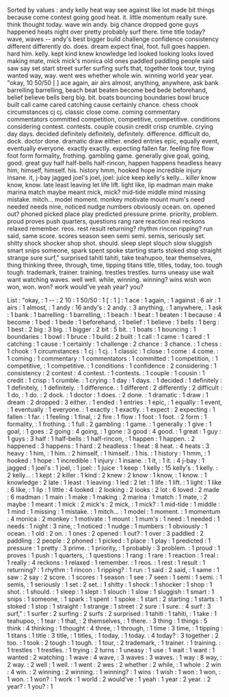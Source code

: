Sorted by values :
andy kelly heat way see against like lot made bit things because come contest going good heat. it. little momentum really sure. think thought today. wave win andy. big chance dropped gone guys happened heats night over pretty probably surf there. time title today? wave, waves -- andy's best bigger build challenge confidence consistency different differently do. does. dream expect final, foot. full goes happen. hard him. kelly. kept kind knew knowledge led looked looking looks loved making mate, mick mick's monica old ones paddled paddling people said saw say set start street surfer surfing surfs that, together took tour, trying wanted way, way. went wes whether whole win. winning world year year. "okay, 10 50/50 [ ] ace again, air airs almost, anything, anywhere, ask bank barrelling barrelling, beach beat beaten become bed bede beforehand, belief believe bells berg big. bit. boats bouncing boundaries bowl bruce built call came cared catching cause certainly chance. chess chook circumstances cj cj. classic close come. coming commentary commentators committed competition, competitive, competitive. conditions considering contest. contests. couple cousin credit crisp crumble. crying day days. decided definitely definitely, definitely. difference. difficult do, dock. doctor done. dramatic draw either. ended entries epic, equally event, eventually everyone. exactly exactly. expecting fallen far. feeling fire flow foot form formality, frothing. gambling game. generally give goal, going, good. great guy half half-bells half-rincon, happen happens headless heavy him, himself, himself. his. history hmm, hooked hope incredible injury insane. it, j-bay jagged joel's joel, joel: juice keep kelly's kelly... killer know know, know. late least leaving let life lift. light like, lip madman main make marina match maybe meant mick, mick? mid-tide middle mind missing mistake. mitch... model moment. monkey motivate mount mum's need needed needs nine, noticed nudge numbers obviously ocean. on. opened out? phoned picked place play predicted pressure prime. priority, problem. proud proves push quarters, questions rang rare reaction real reckons relaxed remember. reos. rest result returning? rhythm rincon ripping? run said, same score. scores season seen semi semi. semis, seriously set. shitty shock shocker shop shot. should. sleep slept slouch slow sluggish smart snips someone, spark spent spoke starting starts stoked stop straight strange sure surf," surprised tahiti tahiti, take teahupoo, tear themselves, thing thinking three, through, time, tipping titans title, titles, today, too. tough tough. trademark, trainer. training. trestles trestles. turns uneasy use wait want watching waves. well well. while, winning. winning? wins wish won won, won. won? work would've yeah year? you? 

List :
"okay, : 1
-- : 2
10 : 1
50/50 : 1
[ : 1
] : 1
ace : 1
again, : 1
against : 6
air : 1
airs : 1
almost, : 1
andy : 16
andy's : 2
andy. : 3
anything, : 1
anywhere, : 1
ask : 1
bank : 1
barrelling : 1
barrelling, : 1
beach : 1
beat : 1
beaten : 1
because : 4
become : 1
bed : 1
bede : 1
beforehand, : 1
belief : 1
believe : 1
bells : 1
berg : 1
best : 2
big : 3
big. : 1
bigger : 2
bit : 5
bit. : 1
boats : 1
bouncing : 1
boundaries : 1
bowl : 1
bruce : 1
build : 2
built : 1
call : 1
came : 1
cared : 1
catching : 1
cause : 1
certainly : 1
challenge : 2
chance : 3
chance. : 1
chess : 1
chook : 1
circumstances : 1
cj : 1
cj. : 1
classic : 1
close : 1
come : 4
come. : 1
coming : 1
commentary : 1
commentators : 1
committed : 1
competition, : 1
competitive, : 1
competitive. : 1
conditions : 1
confidence : 2
considering : 1
consistency : 2
contest : 4
contest. : 1
contests. : 1
couple : 1
cousin : 1
credit : 1
crisp : 1
crumble. : 1
crying : 1
day : 1
days. : 1
decided : 1
definitely : 1
definitely, : 1
definitely. : 1
difference. : 1
different : 2
differently : 2
difficult : 1
do, : 1
do. : 2
dock. : 1
doctor : 1
does. : 2
done. : 1
dramatic : 1
draw : 1
dream : 2
dropped : 3
either. : 1
ended : 1
entries : 1
epic, : 1
equally : 1
event, : 1
eventually : 1
everyone. : 1
exactly : 1
exactly. : 1
expect : 2
expecting : 1
fallen : 1
far. : 1
feeling : 1
final, : 2
fire : 1
flow : 1
foot : 1
foot. : 2
form : 1
formality, : 1
frothing. : 1
full : 2
gambling : 1
game. : 1
generally : 1
give : 1
goal, : 1
goes : 2
going : 4
going, : 1
gone : 3
good : 4
good. : 1
great : 1
guy : 1
guys : 3
half : 1
half-bells : 1
half-rincon, : 1
happen : 1
happen. : 2
happened : 3
happens : 1
hard : 2
headless : 1
heat : 8
heat. : 4
heats : 3
heavy : 1
him, : 1
him. : 2
himself, : 1
himself. : 1
his. : 1
history : 1
hmm, : 1
hooked : 1
hope : 1
incredible : 1
injury : 1
insane. : 1
it, : 1
it. : 4
j-bay : 1
jagged : 1
joel's : 1
joel, : 1
joel: : 1
juice : 1
keep : 1
kelly : 15
kelly's : 1
kelly. : 2
kelly... : 1
kept : 2
killer : 1
kind : 2
knew : 2
know : 1
know, : 1
know. : 1
knowledge : 2
late : 1
least : 1
leaving : 1
led : 2
let : 1
life : 1
lift. : 1
light : 1
like : 6
like, : 1
lip : 1
little : 4
looked : 2
looking : 2
looks : 2
lot : 6
loved : 2
made : 6
madman : 1
main : 1
make : 1
making : 2
marina : 1
match : 1
mate, : 2
maybe : 1
meant : 1
mick : 2
mick's : 2
mick, : 1
mick? : 1
mid-tide : 1
middle : 1
mind : 1
missing : 1
mistake. : 1
mitch... : 1
model : 1
moment. : 1
momentum : 4
monica : 2
monkey : 1
motivate : 1
mount : 1
mum's : 1
need : 1
needed : 1
needs : 1
night : 3
nine, : 1
noticed : 1
nudge : 1
numbers : 1
obviously : 1
ocean. : 1
old : 2
on. : 1
ones : 2
opened : 1
out? : 1
over : 3
paddled : 2
paddling : 2
people : 2
phoned : 1
picked : 1
place : 1
play : 1
predicted : 1
pressure : 1
pretty : 3
prime. : 1
priority, : 1
probably : 3
problem. : 1
proud : 1
proves : 1
push : 1
quarters, : 1
questions : 1
rang : 1
rare : 1
reaction : 1
real : 1
really : 4
reckons : 1
relaxed : 1
remember. : 1
reos. : 1
rest : 1
result : 1
returning? : 1
rhythm : 1
rincon : 1
ripping? : 1
run : 1
said : 2
said, : 1
same : 1
saw : 2
say : 2
score. : 1
scores : 1
season : 1
see : 7
seen : 1
semi : 1
semi. : 1
semis, : 1
seriously : 1
set : 2
set. : 1
shitty : 1
shock : 1
shocker : 1
shop : 1
shot. : 1
should. : 1
sleep : 1
slept : 1
slouch : 1
slow : 1
sluggish : 1
smart : 1
snips : 1
someone, : 1
spark : 1
spent : 1
spoke : 1
start : 2
starting : 1
starts : 1
stoked : 1
stop : 1
straight : 1
strange : 1
street : 2
sure : 1
sure. : 4
surf : 3
surf," : 1
surfer : 2
surfing : 2
surfs : 2
surprised : 1
tahiti : 1
tahiti, : 1
take : 1
teahupoo, : 1
tear : 1
that, : 2
themselves, : 1
there. : 3
thing : 1
things : 5
think : 4
thinking : 1
thought : 4
three, : 1
through, : 1
time : 3
time, : 1
tipping : 1
titans : 1
title : 3
title, : 1
titles, : 1
today, : 1
today. : 4
today? : 3
together : 2
too. : 1
took : 2
tough : 1
tough. : 1
tour, : 2
trademark, : 1
trainer. : 1
training. : 1
trestles : 1
trestles. : 1
trying : 2
turns : 1
uneasy : 1
use : 1
wait : 1
want : 1
wanted : 2
watching : 1
wave : 4
wave, : 3
waves : 3
waves. : 1
way : 8
way, : 2
way. : 2
well : 1
well. : 1
went : 2
wes : 2
whether : 2
while, : 1
whole : 2
win : 4
win. : 2
winning : 2
winning. : 1
winning? : 1
wins : 1
wish : 1
won : 1
won, : 1
won. : 1
won? : 1
work : 1
world : 2
would've : 1
yeah : 1
year : 2
year. : 2
year? : 1
you? : 1
